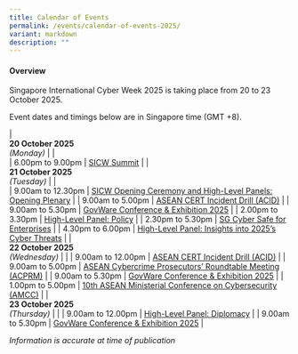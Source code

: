 ```yaml
---
title: Calendar of Events
permalink: /events/calendar-of-events-2025/
variant: markdown
description: ""
---
```

#### **Overview**

Singapore International Cyber Week 2025 is taking place from 20 to 23 October 2025.

Event dates and timings below are in Singapore time (GMT +8). 

| <br> **20 October 2025** <br>*(Monday)* |                                                                                                |                            
| 6.00pm to 9.00pm           | [SICW Summit](/events/20-oct/sicw-summit/)                               |
| <br> **21 October 2025** <br>*(Tuesday)* |                                                                                                |       
| 9.00am to 12.30pm           | [SICW Opening Ceremony and High-Level Panels: Opening Plenary](/events/21-oct/sicw-opening-ceremony-and-high-level-panels-opening-plenary/)                               |
| 9.00am to 5.00pm           | [ASEAN CERT Incident Drill (ACID)](/events/21-oct/asean-cert-incident-drill-acid/)                               |
| 9.00am to 5.30pm           | [GovWare Conference &amp; Exhibition 2025](/events/21-oct/govware-conference-exhibition-2025/)                               |
| 2.00pm to 3.30pm           | [High-Level Panel: Policy](/events/21-oct/high-level-panel-policy/)                               |
| 2.30pm to 5.30pm           | [SG Cyber Safe for Enterprises](/events/21-oct/sg-cyber-safe-for-enterprises/)                               |
| 4.30pm to 6.00pm           | [High-Level Panel: Insights into 2025’s Cyber Threats](/events/21-oct/high-level-panel-insights-into-2025-s-cyber-threats/)                               |
| <br> **22 October 2025** <br>*(Wednesday)* |                                                                                                |
| 9.00am to 12.00pm           | [ASEAN CERT Incident Drill (ACID)](/events/22-oct/asean-cert-incident-drill-acid/)                               |
| 9.00am to 5.00pm           | [ASEAN Cybercrime Prosecutors’ Roundtable Meeting (ACPRM)](/events/22-oct/asean-cybercrime-prosecutors-roundtable-meeting-acprm/)                               |
| 9.00am to 5.30pm           | [GovWare Conference &amp; Exhibition 2025](/events/22-oct/govware-conference-exhibition-2025/)                               |
| 1.00pm to 5.00pm           | [10th ASEAN Ministerial Conference on Cybersecurity (AMCC)](/events/22-oct/10th-asean-ministerial-conference-on-cybersecurity-amcc/)                               |
| <br> **23 October 2025** <br>*(Thursday)*          |                                                                                           |
| 9.00am to 12.00pm           | [High-Level Panel: Diplomacy](/events/23-oct/high-level-panel-diplomacy/)                               |
| 9.00am to 5.30pm           | [GovWare Conference &amp; Exhibition 2025](/events/23-oct/govware-conference-exhibition-2025/)                               |



*Information is accurate at time of publication*